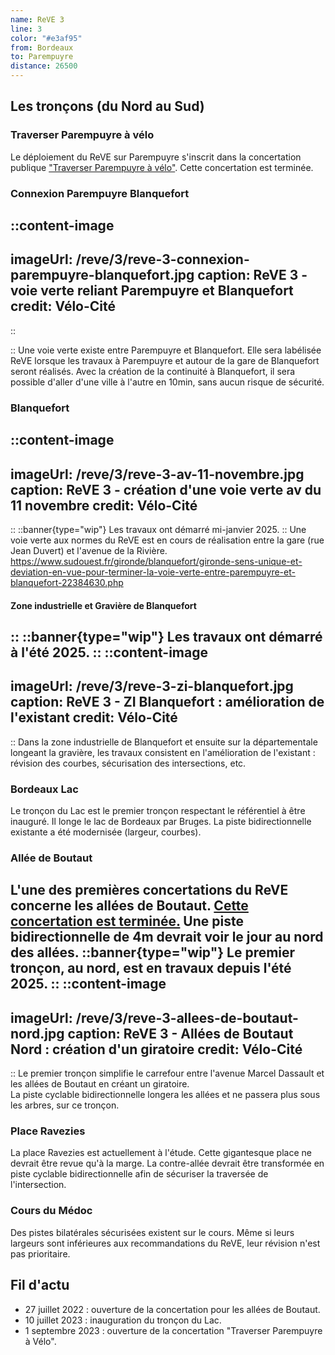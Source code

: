 ```yaml
---
name: ReVE 3
line: 3
color: "#e3af95"
from: Bordeaux
to: Parempuyre
distance: 26500
---
```


## Les tronçons (du Nord au Sud)

### Traverser Parempuyre à vélo

Le déploiement du ReVE sur Parempuyre s'inscrit dans la concertation publique ["Traverser Parempuyre à vélo"](https://participation.bordeaux-metropole.fr/processes/projet-6112).
Cette concertation est terminée.


### Connexion Parempuyre Blanquefort
::content-image
---
imageUrl: /reve/3/reve-3-connexion-parempuyre-blanquefort.jpg
caption: ReVE 3 - voie verte reliant Parempuyre et Blanquefort
credit: Vélo-Cité
---
::

::
Une voie verte existe entre Parempuyre et Blanquefort. Elle sera labélisée ReVE lorsque les travaux à Parempuyre et 
autour de la gare de Blanquefort seront réalisés. 
Avec la création de la continuité à Blanquefort, il sera possible d'aller d'une ville à l'autre en 10min, sans aucun risque de sécurité.

### Blanquefort
::content-image
---
imageUrl: /reve/3/reve-3-av-11-novembre.jpg
caption: ReVE 3 - création d'une voie verte av du 11 novembre
credit: Vélo-Cité
---
::
::banner{type="wip"}
Les travaux ont démarré mi-janvier 2025.
::
Une voie verte aux normes du ReVE est en cours de réalisation entre la gare (rue Jean Duvert) et l'avenue de la Rivière. 
https://www.sudouest.fr/gironde/blanquefort/gironde-sens-unique-et-deviation-en-vue-pour-terminer-la-voie-verte-entre-parempuyre-et-blanquefort-22384630.php

#### Zone industrielle et Gravière de Blanquefort
::
::banner{type="wip"}
Les travaux ont démarré à l'été 2025.
::
::content-image
---
imageUrl: /reve/3/reve-3-zi-blanquefort.jpg
caption: ReVE 3 - ZI Blanquefort : amélioration de l'existant 
credit: Vélo-Cité
---
::
Dans la zone industrielle de Blanquefort et ensuite sur la départementale longeant la gravière, les travaux consistent en l'amélioration de l'existant : 
révision des courbes, sécurisation des intersections, etc.

### Bordeaux Lac

Le tronçon du Lac est le premier tronçon respectant le référentiel à être inauguré.
Il longe le lac de Bordeaux par Bruges.
La piste bidirectionnelle existante a été modernisée (largeur, courbes).

### Allée de Boutaut

L'une des premières concertations du ReVE concerne les allées de Boutaut.
[Cette concertation est terminée.](https://participation.bordeaux-metropole.fr/processes/projet-5255)
Une piste bidirectionnelle de 4m devrait voir le jour au nord des allées.
::banner{type="wip"}
Le premier tronçon, au nord, est en travaux depuis l'été 2025.
::
::content-image
---
imageUrl: /reve/3/reve-3-allees-de-boutaut-nord.jpg
caption: ReVE 3 - Allées de Boutaut Nord : création d'un giratoire
credit: Vélo-Cité
---
::
Le premier tronçon simplifie le carrefour entre l'avenue Marcel Dassault et les allées de Boutaut en créant un giratoire.  
La piste cyclable bidirectionnelle longera les allées et ne passera plus sous les arbres, sur ce tronçon.

### Place Ravezies
La place Ravezies est actuellement à l'étude.
Cette gigantesque place ne devrait être revue qu'à la marge. 
La contre-allée devrait être transformée en piste cyclable bidirectionnelle afin de sécuriser la traversée de l'intersection.

### Cours du Médoc
Des pistes bilatérales sécurisées existent sur le cours.
Même si leurs largeurs sont inférieures aux recommandations du ReVE, leur révision n'est pas prioritaire. 

## Fil d'actu

- 27 juillet 2022 : ouverture de la concertation pour les allées de Boutaut.
- 10 juillet 2023 : inauguration du tronçon du Lac.
- 1 septembre 2023 : ouverture de la concertation "Traverser Parempuyre à Vélo".
